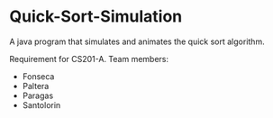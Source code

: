 # Quick-Sort-Simulation
A java program that simulates and animates the quick sort algorithm.

Requirement for CS201-A.
Team members:
- Fonseca
- Paltera
- Paragas
- Santolorin
